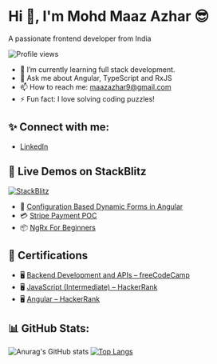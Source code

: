 # Hi 👋, I'm Mohd Maaz Azhar 😎
A passionate frontend developer from India

![Profile views](https://komarev.com/ghpvc/?username=maaz-azhar-9&color=blue)

- 🌱 I’m currently learning full stack development.
- 💬 Ask me about Angular, TypeScript and RxJS
- 📫 How to reach me: maazazhar9@gmail.com
- ⚡ Fun fact: I love solving coding puzzles!


## ✨ Connect with me:
- [LinkedIn](https://linkedin.com/in/mohd-maaz-azhar-57847716b)


## 🚀 Live Demos on StackBlitz

[![StackBlitz](https://img.shields.io/badge/StackBlitz-Live%20Demos-blue?logo=stackblitz)](https://stackblitz.com/maaz-azhar-9)

- 🧩 [Configuration Based Dynamic Forms in Angular](https://stackblitz.com/edit/stackblitz-starters-oqnwh9?file=src%2Fmain.ts)
- 💳 [Stripe Payment POC](https://stackblitz.com/edit/stackblitz-starters-pimiyusb?file=src%2Fmain.ts)
- 📦 [NgRx For Beginners](https://stackblitz.com/edit/stackblitz-starters-hfb7qffh?file=src%2Fmain.ts)


## 📜 Certifications

- 🖥️ [Backend Development and APIs – freeCodeCamp](https://www.freecodecamp.org/certification/fcc7fe1cb2d-99e1-497a-b962-c5737c5ce63a/back-end-development-and-apis)
- 🖥️ [JavaScript (Intermediate) – HackerRank](https://www.hackerrank.com/certificates/d4a776f565ff)
- 🖥️ [Angular – HackerRank](https://www.hackerrank.com/certificates/273910a202c9)



## 📊 GitHub Stats:
![Anurag's GitHub stats](https://github-readme-stats.vercel.app/api?username=maaz-azhar-9&show_icons=true&theme=radical)
[![Top Langs](https://github-readme-stats.vercel.app/api/top-langs/?username=maaz-azhar-9&layout=compact&theme=radical)](https://github.com/maaz-azhar-9)





